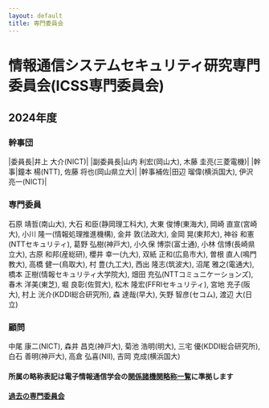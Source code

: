 ```yaml
---
layout: default
title: 専門委員会
---
```


# 情報通信システムセキュリティ研究専門委員会(ICSS専門委員会)

## 2024年度

### 幹事団

|委員長|井上 大介(NICT)|
|副委員長|山内 利宏(岡山大), 木藤 圭亮(三菱電機)|
|幹事|鐘本 楊(NTT), 佐藤 将也(岡山県立大)|
|幹事補佐|田辺 瑠偉(横浜国大), 伊沢 亮一(NICT)|


### 専門委員

石原 靖哲(南山大), 
大石 和臣(静岡理工科大), 
大東 俊博(東海大), 
岡崎 直宣(宮崎大), 
小川 隆一(情報処理推進機構), 
金井 敦(法政大), 
金岡 晃(東邦大), 
神谷 和憲(NTTセキュリティ), 
葛野 弘樹(神戸大), 
小久保 博崇(富士通), 
小林 信博(長崎県立大), 
古原 和邦(産総研), 
櫻井 幸一(九大), 
双紙 正和(広島市大), 
曽根 直人(鳴門教大), 
高橋 健一(鳥取大), 
村 豊(九工大), 
西出 隆志(筑波大), 
沼尾 雅之(電通大), 
橋本 正樹(情報セキュリティ大学院大), 
畑田 充弘(NTTコミュニケーションズ), 
春木 洋美(東芝), 
堀 良彰(佐賀大), 
松木 隆宏(FFRIセキュリティ), 
宮地 充子(阪大), 
村上 洸介(KDDI総合研究所), 
森 達哉(早大), 
矢野 智彦(セコム), 
渡辺 大(日立)

### 顧問

中尾 康二(NICT), 
森井 昌克(神戸大), 
菊池 浩明(明大), 
三宅 優(KDDI総合研究所), 
白石 善明(神戸大), 
高倉 弘喜(NII), 
吉岡 克成(横浜国大)


#### 所属の略称表記は電子情報通信学会の[関係諸機関略称一覧](https://www.ieice.org/jpn_r/about/kikanryakusho.html)に準拠します

#### [過去の専門委員会](committee-past.html)
